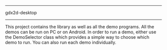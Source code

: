 *************
gdx2d-desktop
*************

This project contains the library as well as all the demo programs. All the demos can be run on PC or on Android. In order to run a demo, either use the DemoSelector class which provides a simple way to choose which demo to run. You can also run each demo individually.
